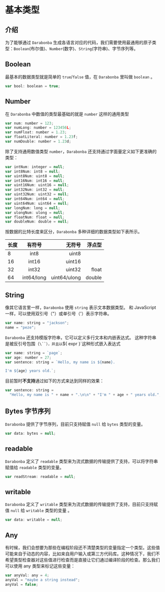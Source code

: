 # 基本类型

## 介绍

为了能够通过 `Darabonba` 生成各语言对应的代码，我们需要使用最通用的原子类型：`Boolean`(布尔值)、`Number`(数字)、`String`(字符串)、字节序列等。

## Boolean

最基本的数据类型就是简单的 `true`/`false` 值，在 `Darabonba` 里叫做 `boolean` 。

```js
var bool: boolean = true;
```

## Number

在 `Darabonba` 中数值的类型最基础的就是 `number` 这样的通用类型

```js
var num: number = 123;
var numLong: number = 123456L;
var numFloat: number = 1.23;
var floatLiteral: number = 1.23f;
var numDouble: number = 1.23d;
```

除了支持通用数值类型 `number`，`Darabonba` 还支持通过字面量定义如下更准确的类型：

```js
var intNum: integer = null;
var int8Num: int8 = null;
var uint8Num: uint8 = null;
var int16Num: int16 = null;
var uint16Num: uint16 = null;
var int32Num: int32 = null;
var uint32Num: uint32 = null;
var int64Num: int64 = null;
var uint64Num: uint64 = null;
var longNum: long = null;
var ulongNum: ulong = null;
var floatNum: float = null;
var doubleNum: double = null;
```

按数据的比特长度来区分，`Darabonba` 多种详细的数据类型如下表所示。

| 长度 |   有符号   |       无符号 | 浮点型 |
| ---- | :--------: | -----------: | -----: |
| 8    |    int8    |        uint8 |
| 16   |   int16    |       uint16 |
| 32   |   int32    |       uint32 |  float |
| 64   | int64/long | uint64/ulong | double |

## String

像其它语言里一样，`Darabonba` 使用 `string` 表示文本数据类型。 和 JavaScript 一样，可以使用双引号（"）或单引号（'）表示字符串。

```js
var name: string = "jackson";
name = "peze";
```

`Darabonba` 还支持模版字符串，它可以定义多行文本和内嵌表达式。 这种字符串是被反引号包围（` \``），并且以 `\${ expr }`这种形式嵌入表达式

```js
var name: string = `page`;
var age: number = 27;
var sentence: string = `Hello, my name is ${name}.

I'm ${age} years old.`;
```

目前暂时**不支持**通过如下的方式来达到同样的效果：

```js
var sentence: string =
  "Hello, my name is " + name + ".\n\n" + "I'm " + age + " years old.";
```

## Bytes 字节序列

`Darabonba` 提供了字节序列，目前只支持赋值 `null` 给 `bytes` 类型的变量。

```js
var data: bytes = null;
```

## readable

`Darabonba` 定义了 `readable` 类型来为流式数据的传输提供了支持，可以将字符串赋值给 `readable` 类型的变量。

```js
var readStream: readable = null;
```

## writable

`Darabonba` 定义了 `writable` 类型来为流式数据的传输提供了支持，目前只支持赋值 `null` 给 `writable` 类型的变量 。

```js
var data: writable = null;
```

## Any

有时候，我们会想要为那些在编程阶段还不清楚类型的变量指定一个类型。这些值可能来自于动态的内容，比如来自用户输入或第三方代码库。这种情况下，我们不希望类型检查器对这些值进行检查而是直接让它们通过编译阶段的检查。那么我们可以使用 any 类型来标记这些变量：

```js
var anyVal: any = 4;
anyVal = "maybe a string instead";
anyVal = false;
```
